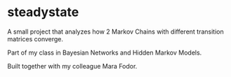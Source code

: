 # steadystate
A small project that analyzes how 2 Markov Chains with different transition
matrices converge.

Part of my class in Bayesian Networks and Hidden Markov Models.

Built together with my colleague Mara Fodor.
